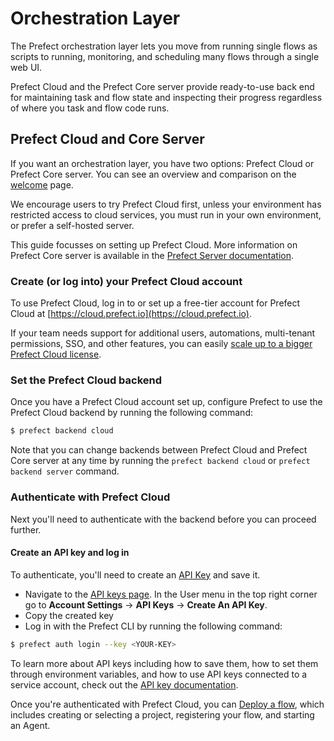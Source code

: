 # Orchestration Layer

The Prefect orchestration layer lets you move from running single flows as scripts to running, monitoring, and scheduling many flows through a single web UI. 

Prefect Cloud and the Prefect Core server provide ready-to-use back end for maintaining task and flow state and inspecting their progress regardless of where you task and flow code runs.

## Prefect Cloud and Core Server

If you want an orchestration layer, you have two options: Prefect Cloud or Prefect Core server. You can see an overview and comparison on the [welcome](/orchestration/README.md) page. 

We encourage users to try Prefect Cloud first, unless your environment has restricted access to cloud services, you must run in your own environment, or prefer a self-hosted server.

This guide focusses on setting up Prefect Cloud. More information on Prefect Core server is available in the [Prefect Server documentation](/orchestration/server/overview.html).

### Create (or log into) your Prefect Cloud account

To use Prefect Cloud, log in to or set up a free-tier account for Prefect Cloud at [https://cloud.prefect.io](https://cloud.prefect.io).

If your team needs support for additional users, automations, multi-tenant permissions, SSO, and other features, you can easily [scale up to a bigger Prefect Cloud license](https://www.prefect.io/pricing/).

### Set the Prefect Cloud backend 

Once you have a Prefect Cloud account set up, configure Prefect to use the Prefect Cloud backend by running the following command: 

```bash
$ prefect backend cloud
```

Note that you can change backends between Prefect Cloud and Prefect Core server at any time by running the `prefect backend cloud` or `prefect backend server` command.

### Authenticate with Prefect Cloud 

Next you'll need to authenticate with the backend before you can proceed further.

#### Create an API key and log in

To authenticate, you'll need to create an [API Key](/orchestration/concepts/api_keys.md) and save it. 

- Navigate to the [API keys page](https://cloud.prefect.io/user/keys). In the User menu in the top right corner go to **Account Settings** -> **API Keys** -> **Create An API Key**.
- Copy the created key
- Log in with the Prefect CLI by running the following command: 

```bash
$ prefect auth login --key <YOUR-KEY>
```

To learn more about API keys including how to save them, how to set them through environment variables, and how to use API keys connected to a service account, check out the [API key documentation](/orchestration/concepts/api_keys.md). 

Once you're authenticated with Prefect Cloud, you can [Deploy a flow](/orchestration/getting-started/registering-and-running-a-flow.md), which includes creating or selecting a project, registering your flow, and starting an Agent.

